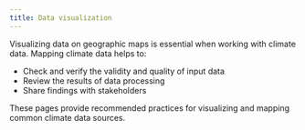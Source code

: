 ```yaml
---
title: Data visualization
---
```


Visualizing data on geographic maps is essential when working with climate data. Mapping climate data helps to: 

- Check and verify the validity and quality of input data
- Review the results of data processing
- Share findings with stakeholders

These pages provide recommended practices for visualizing and mapping common climate data sources.